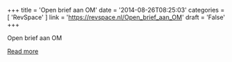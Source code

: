 +++
title = 'Open brief aan OM'
date = '2014-08-26T08:25:03'
categories = [ 
 'RevSpace' 
] 
link = 'https://revspace.nl/Open_brief_aan_OM'
draft = 'False'
+++

<div class="mw-content-ltr mw-parser-output" dir="ltr" lang="en-GB"><p><a class="mw-selflink selflink">Open brief aan OM</a>
</p></div>

[Read more](https://revspace.nl/Open_brief_aan_OM)